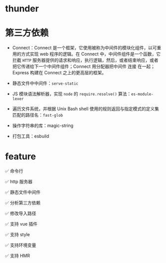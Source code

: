 # thunder

# 第三方依赖

- Connect：Connect 是一个框架，它使用被称为中间件的模块化组件，以可重用的方式实现 web 程序的逻辑。在 Connect 中，中间件组件是一个函数，它拦截 `HTTP` 服务器提供的请求和响应，执行逻辑，然后，或者结束响应，或者把它传递给下一个中间件组件；Connect 用分配器把中间件 连接 在一起；Express 构建在 Connect 之上的更高层的框架。

- 静态文件中中间件：`serve-static`

- JS 模块语法解析器，实现 `node` 的 `require.resolve()` 算法：`es-module-lexer`

- 遍历文件系统，并根据 Unix Bash shell 使用的规则返回与指定模式的定义集匹配的路径名：`fast-glob`

- 操作字符串的库：magic-string

- 打包工具：esbuild

# feature

✅ 命令行

✅ http 服务器

✅ 静态文件中间件

✅ 分析第三方依赖

✅ 修改导入路径

✅ 支持 vue 插件

✅ 支持 style

✅ 支持环境变量

✅ 支持 HMR
